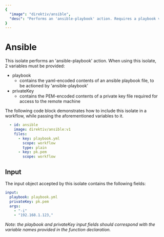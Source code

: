 ```yaml
---
{
  "image": "direktiv/ansible",
  "desc": "Performs an 'ansible-playbook' action. Requires a playbook variable, and a private key (PEM) variable."
}
---
```


# Ansible

This isolate performs an 'ansible-playbook' action. When using this isolate, 2 variables must be provided:

- playbook
  - contains the yaml-encoded contents of an ansible playbook file, to be actioned by 'ansible-playbook'
- privateKey
  - contains the PEM-encoded contents of a private key file required for access to the remote machine

The following code block demonstrates how to include this isolate in a workflow, while passing the aforementioned variables to it.

```yaml
  - id: ansible
    image: direktiv/ansible:v1
    files:
      - key: playbook.yml
        scope: workflow
        type: plain
      - key: pk.pem
        scope: workflow
```

## Input

The input object accepted by this isolate contains the following fields:

```yaml
input:
  playbook: playbook.yml
  privateKey: pk.pem
  args:
    - "-i"
    - "192.168.1.123,"
```

*Note: the playbook and privateKey input fields should correspond with the variable names provided in the function declaration.*

